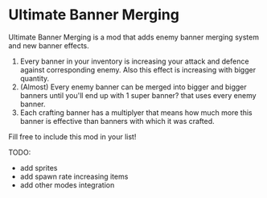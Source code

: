 # Ultimate Banner Merging

Ultimate Banner Merging is a mod that adds enemy banner merging system and new banner effects.

1. Every banner in your inventory is increasing your attack and defence against corresponding enemy. Also this effect is increasing with bigger quantity.
2. (Almost) Every enemy banner can be merged into bigger and bigger banners until you'll end up with 1 super banner? that uses every enemy banner.
3. Each crafting banner has a multiplyer that means how much more this banner is effective than banners with which it was crafted.

Fill free to include this mod in your list! 

TODO:
 - add sprites
 - add spawn rate increasing items
 - add other modes integration

